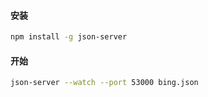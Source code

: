 #### 安装

```sh
npm install -g json-server
```

#### 开始

```sh
json-server --watch --port 53000 bing.json
```

